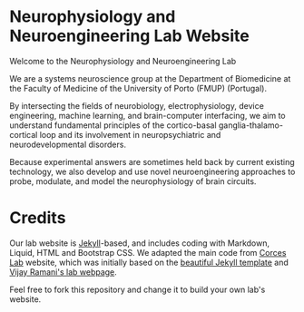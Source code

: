 # Neurophysiology and Neuroengineering Lab Website

Welcome to the Neurophysiology and Neuroengineering Lab

We are a systems neuroscience group at the Department of Biomedicine at the Faculty of Medicine of the University of Porto (FMUP) (Portugal).

By intersecting the fields of neurobiology, electrophysiology, device engineering, machine learning, and brain-computer interfacing, we aim to understand fundamental principles of the cortico-basal ganglia-thalamo-cortical loop and its involvement in neuropsychiatric and neurodevelopmental disorders.

Because experimental answers are sometimes held back by current existing technology, we also develop and use novel neuroengineering approaches to probe, modulate, and model the neurophysiology of brain circuits. 

# Credits

Our lab website is [Jekyll][]-based, and includes coding with Markdown, Liquid, HTML and Bootstrap CSS. We adapted the main code from [Corces Lab][] website, which was initially based on the [beautiful Jekyll template][] and [Vijay Ramani's lab webpage][].

Feel free to fork this repository and change it to build your own lab's website.

[Jekyll]: http://jekyllrb.com/
[bibble]: https://github.com/sampsyo/bibble/
[Corces Lab]: https://www.corceslab.com/
[beautiful Jekyll template]: https://beautifuljekyll.com/
[Vijay Ramani's lab webpage]: https://kamakshi.ucsf.edu/
